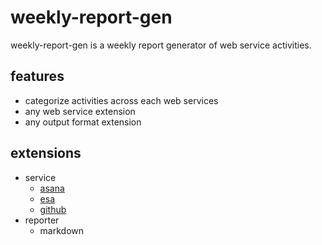 # weekly-report-gen

weekly-report-gen is a weekly report generator of web service activities.

## features

- categorize activities across each web services
- any web service extension
- any output format extension

## extensions

- service
  - [asana](https://asana.com)
  - [esa](https://esa.io/)
  - [github](https://github.com/)
- reporter
  - markdown
